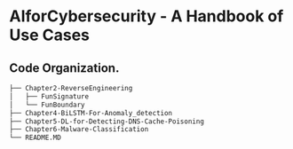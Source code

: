 # AIforCybersecurity - A Handbook of Use Cases

## Code Organization.    
```bash
├── Chapter2-ReverseEngineering
│   ├── FunSignature
│   └── FunBoundary
├── Chapter4-BiLSTM-For-Anomaly_detection
├── Chapter5-DL-for-Detecting-DNS-Cache-Poisoning
├── Chapter6-Malware-Classification
└── README.MD
```
